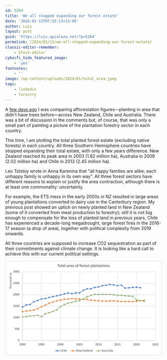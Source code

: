```yaml
---
id: 5264
title: 'We all stopped expanding our forest estate'
date: '2024-01-13T07:55:13+13:00'
author: Luis
layout: post
guid: 'https://luis.apiolaza.net/?p=5264'
permalink: /2024/01/13/we-all-stopped-expanding-our-forest-estate/
classic-editor-remember:
    - block-editor
cybocfi_hide_featured_image:
    - 'yes'
footnotes:
    - ''
image: /wp-content/uploads/2024/01/total_area.jpeg
tags:
    - linkedin
    - forestry
---
```


A [few days ago](/2024/01/03/new-plantations-in-au-nz-and-cl/) I was comparing afforestation figures—planting in area that didn’t have trees before—across New Zealand, Chile and Australia. There was a bit of discussion in the comments but, of course, that was only a small part of painting a picture of the plantation forestry sector in each country.  
  
This time, I am plotting the total planted forest estate (excluding native forests) in each country. All three Southern Hemisphere countries have stopped expanding their total estate, with only a few years difference. New Zealand reached its peak area in 2003 (1.82 million ha), Australia in 2009 (2.02 million ha) and Chile in 2013 (2.45 million ha).  
  
Leo Tolstoy wrote in Anna Karenina that “all happy families are alike; each unhappy family is unhappy in its own way”. All three forest sectors have different reasons to explain or justify the area contraction, although there is at least one commonality: uncertainty.  
  
For example, the ETS mess in the early 2000s in NZ resulted in large areas of young plantations converted to dairy use in the Canterbury region. My previous post showed an uptick on newly planted land in New Zealand (some of it converted from meat production to forestry); still it is not big enough to compensate for the loss of planted land in previous years. Chile has experienced a decade-long megadrought, large forest fires in the 2016-17 season (a drop of area), together with political complexity from 2019 onwards.  
  
All three countries are supposed to increase CO2 sequestration as part of their commitments against climate change. It is looking like a hard call to achieve this with our current political settings.

![Area total de plantaciones forestales en Australia, Chile y Nueva Zelanda.](/assets/images/total_area.jpeg)